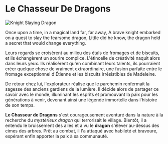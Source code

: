 # Le Chasseur De Dragons


![Knight Slaying Dragon](http://tesseraguild.com/wp-content/uploads/2014/02/knight-vs-dragon-1024x640.jpg)

Once upon a time, in a magical land far, far away,
A brave knight embarked on a quest to slay the fearsome dragon,
Little did he know, the dragon held a secret that would change everything.

Leurs regards se croisèrent au milieu des étals de fromages et de biscuits, et ils échangèrent un sourire complice. L'étincelle de créativité naquit alors dans leurs yeux. Ils réalisèrent qu'en combinant leurs talents, ils pourraient créer quelque chose de vraiment extraordinaire, une fusion parfaite entre le fromage exceptionnel d'Étienne et les biscuits irrésistibles de Madeleine.

De retour chez lui, l'explorateur réalise que le parchemin renfermait la sagesse des anciens gardiens de la lumière. Il décide alors de partager ce savoir avec le monde, illuminant les esprits et promouvant la paix pour les générations à venir, devenant ainsi une légende immortelle dans l'histoire de son temps.

**Le Chasseur de Dragons** s'est courageusement aventuré dans la nature à la recherche du *mystérieux dragon* qui terrorisait le village. Bientôt, il a entendu le bruissement des ailes et a vu le **dragon** s'élever au-dessus des cimes des arbres. Prêt au combat, il l'a attaqué avec habileté et bravoure, espérant enfin apporter la paix à sa communauté.

